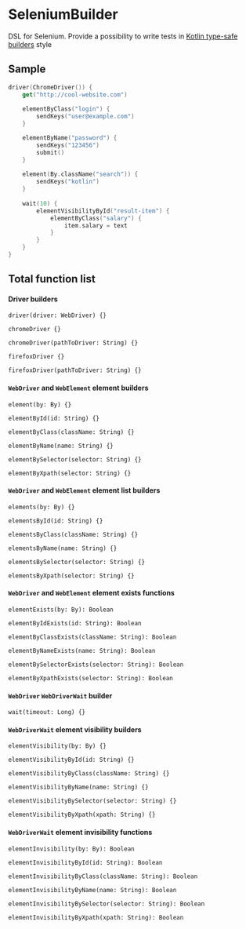 # SeleniumBuilder
DSL for Selenium. Provide a possibility to write tests in [Kotlin type-safe builders](https://kotlinlang.org/docs/reference/type-safe-builders.html#a-type-safe-builder-example) style

## Sample
```kotlin
driver(ChromeDriver()) { 
    get("http://cool-website.com")
    
    elementByClass("login") {
        sendKeys("user@example.com")
    }

    elementByName("password") {
        sendKeys("123456")
        submit()
    }
    
    element(By.className("search")) {
        sendKeys("kotlin")
    }
    
    wait(10) {
        elementVisibilityById("result-item") {
            elementByClass("salary") {
                item.salary = text
            }
        }
    }
}
```

## Total function list

#### Driver builders

`driver(driver: WebDriver) {}` 

`chromeDriver {}`

`chromeDriver(pathToDriver: String) {}`

`firefoxDriver {}`

`firefoxDriver(pathToDriver: String) {}`

#### `WebDriver` and `WebElement` element builders

`element(by: By) {}`

`elementById(id: String) {}`

`elementByClass(className: String) {}`

`elementByName(name: String) {}`

`elementBySelector(selector: String) {}`

`elementByXpath(selector: String) {}`

#### `WebDriver` and `WebElement` element list builders

`elements(by: By) {}`

`elementsById(id: String) {}`

`elementsByClass(className: String) {}`

`elementsByName(name: String) {}`

`elementsBySelector(selector: String) {}`

`elementsByXpath(selector: String) {}`

#### `WebDriver` and `WebElement` element exists functions

`elementExists(by: By): Boolean`

`elementByIdExists(id: String): Boolean`

`elementByClassExists(className: String): Boolean`

`elementByNameExists(name: String): Boolean`

`elementBySelectorExists(selector: String): Boolean`

`elementByXpathExists(selector: String): Boolean`

#### `WebDriver` `WebDriverWait` builder

`wait(timeout: Long) {}`

#### `WebDriverWait` element visibility builders

`elementVisibility(by: By) {}`

`elementVisibilityById(id: String) {}`

`elementVisibilityByClass(className: String) {}`

`elementVisibilityByName(name: String) {}`

`elementVisibilityBySelector(selector: String) {}`

`elementVisibilityByXpath(xpath: String) {}`

#### `WebDriverWait` element invisibility functions

`elementInvisibility(by: By): Boolean`

`elementInvisibilityById(id: String): Boolean`

`elementInvisibilityByClass(className: String): Boolean`

`elementInvisibilityByName(name: String): Boolean`

`elementInvisibilityBySelector(selector: String): Boolean`

`elementInvisibilityByXpath(xpath: String): Boolean`

